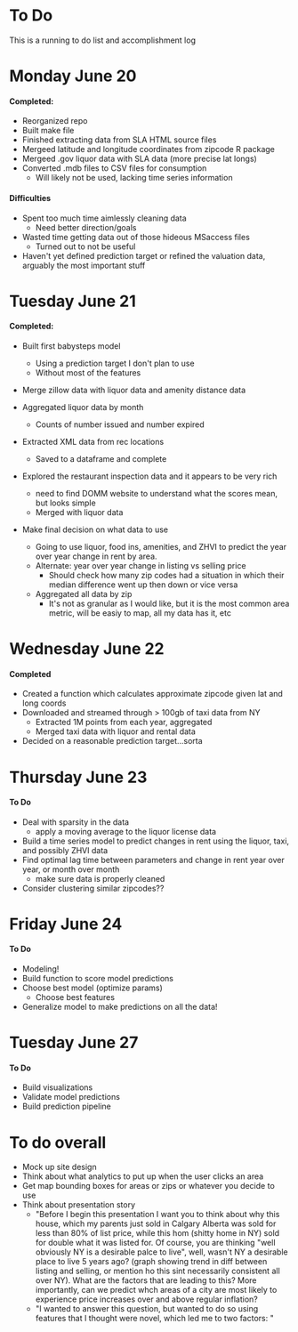 
# To Do

This is a running to do list and accomplishment log

# Monday June 20

#### Completed:

  - Reorganized repo
  - Built make file
  - Finished extracting data from SLA HTML source files
  - Mergeed latitude and longitude coordinates from zipcode R package
  - Mergeed .gov liquor data with SLA data (more precise lat longs)
  - Converted .mdb files to CSV files for consumption
    - Will likely not be used, lacking time series information

#### Difficulties

  - Spent too much time aimlessly cleaning data
    - Need better direction/goals
  - Wasted time getting data out of those hideous MSaccess files
    - Turned out to not be useful
  - Haven't yet defined prediction target or refined the valuation data, arguably the most important stuff

# Tuesday June 21


#### Completed:

  - Built first babysteps model
    - Using a prediction target I don't plan to use
    - Without most of the features

  - Merge zillow data with liquor data and amenity distance data
  - Aggregated liquor data by month
    - Counts of number issued and number expired
  - Extracted XML data from rec locations
    - Saved to a dataframe and complete
  - Explored the restaurant inspection data and it appears to be very rich
    - need to find DOMM website to understand what the scores mean, but looks simple
    - Merged with liquor data
  - Make final decision on what data to use
    - Going to use liquor, food ins, amenities, and ZHVI to predict the year over year change in rent by area.
    - Alternate: year over year change in listing vs selling price
      - Should check how many zip codes had a situation in which their median difference went up then down or vice versa
    - Aggregated all data by zip
      - It's not as granular as I would like, but it is the most common area metric, will be easiy to map, all my data has it, etc


# Wednesday June 22

#### Completed

  - Created a function which calculates approximate zipcode given lat and long coords
  - Downloaded and streamed through  > 100gb of taxi data from NY
    - Extracted 1M points from each year, aggregated
    - Merged taxi data with liquor and rental data
  - Decided on a reasonable prediction target...sorta





# Thursday June 23

#### To Do

  - Deal with sparsity in the data
    - apply a moving average to the liquor license data
  - Build a time series model to predict changes in rent using the liquor, taxi, and possibly ZHVI data
  - Find optimal lag time between parameters and change in rent year over year, or month over month
    - make sure data is properly cleaned
  - Consider clustering similar zipcodes??


# Friday June 24

#### To Do

  - Modeling!
  - Build function to score model predictions
  - Choose best model (optimize params)
    - Choose best features
  - Generalize model to make predictions on all the data!


# Tuesday June 27

#### To Do

  - Build visualizations
  - Validate model predictions
  - Build prediction pipeline


# To do overall

  - Mock up site design
  - Think about what analytics to put up when the user clicks an area
  - Get map bounding boxes for areas or zips or whatever you decide to use
  - Think about presentation story
    - "Before I begin this presentation I want you to think about why this house, which my parents just sold in Calgary Alberta was sold for less than 80% of list price, while this hom (shitty home in NY) sold for double what it was listed for. Of course, you are thinking "well obviously NY is a desirable palce to live", well, wasn't NY a desirable place to live 5 years ago? (graph showing trend in diff between listing and selling, or mention ho this sint necessarily consistent all over NY). What are the factors that are leading to this? More importantly, can we predict whch areas of a city are most likely to experience price increases over and above regular inflation?
    - "I wanted to answer this question, but wanted to do so using features that I thought were novel, which led me to two factors: "



```python

```
